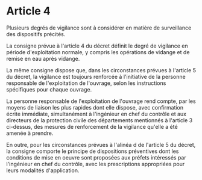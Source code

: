# Article 4

Plusieurs degrés de vigilance sont à considérer en matière de surveillance des dispositifs précités.

La consigne prévue à l'article 4 du décret définit le degré de vigilance en période d'exploitation normale, y compris les opérations de vidange et de remise en eau après vidange.

La même consigne dispose que, dans les circonstances prévues à l'article 5 du décret, la vigilance est toujours renforcée à l'initiative de la personne responsable de l'exploitation de l'ouvrage, selon les instructions spécifiques pour chaque ouvrage.

La personne responsable de l'exploitation de l'ouvrage rend compte, par les moyens de liaison les plus rapides dont elle dispose, avec confirmation écrite immédiate, simultanément à l'ingénieur en chef du contrôle et aux directeurs de la protection civile des départements mentionnés à l'article 3 ci-dessus, des mesures de renforcement de la vigilance qu'elle a été amenée à prendre.

En outre, pour les circonstances prévues à l'alinéa d de l'article 5 du décret, la consigne comporte le principe de dispositions préventives dont les conditions de mise en oeuvre sont proposées aux préfets intéressés par l'ingénieur en chef du contrôle, avec les prescriptions appropriées pour leurs modalités d'application.
